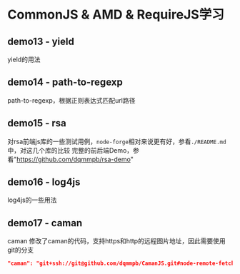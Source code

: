 # CommonJS & AMD & RequireJS学习


## demo13 - yield
yield的用法

## demo14 - path-to-regexp
path-to-regexp，根据正则表达式匹配url路径

## demo15 - rsa
对rsa前端js库的一些测试用例，`node-forge`相对来说更有好，参看`./README.md`中，对这几个库的比较
完整的前后端Demo，参看"https://github.com/dqmmpb/rsa-demo"

## demo16 - log4js
log4js的一些用法

## demo17 - caman
caman 修改了caman的代码，支持https和http的远程图片地址，因此需要使用git的分支
```json
"caman": "git+ssh://git@github.com/dqmmpb/CamanJS.git#node-remote-fetch",
```
